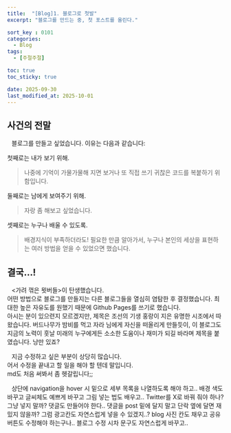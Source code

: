 ```yaml
---
title:  "[Blog]1. 블로그로 첫발"
excerpt: "블로그를 만드는 중, 첫 포스트를 올린다."

sort_key : 0101
categories:
  - Blog
tags:
  - [주절주절]

toc: true
toc_sticky: true

date: 2025-09-30
last_modified_at: 2025-10-01
---
```


## 사건의 전말
⠀블로그를 만들고 싶었습니다. 이유는 다음과 같습니다:

첫째로는 내가 보기 위해.  
>나중에 기억이 가물가물해 지면 보거나 또 직접 쓰기 귀찮은 코드를 복붙하기 위함입니다.

둘째로는 남에게 보여주기 위해.  
>자랑 좀 해보고 싶었습니다.

셋째로는 누구나 배울 수 있도록.  
>배경지식이 부족하더라도! 필요한 만큼 알아가서, 누구나 본인의 세상을 표현하는 여러 방법을 얻을 수 있었으면 했습니다.

## 결국...!
⠀&lt;가려 꺾은 묏버들&gt;이 탄생했습니다.  
어떤 방법으로 블로그를 만들지는 다른 블로그들을 열심히 염탐한 후 결정했습니다. 최대한 높은 자유도를 원했기 때문에 Github Pages를 쓰기로 했습니다.  
아시는 분이 있으련지 모르겠지만, 제목은 조선의 기생 홍랑이 지은 유명한 시조에서 따왔습니다. 버드나무가 밤비를 먹고 자라 님에게 자신을 떠올리게 만들듯이, 이 블로그도 지금의 노력이 훗날 미래의 누구에게든 소소한 도움이나 재미가 되길 바라며 제목을 붙였습니다. 낭만 있죠?

⠀지금 수정하고 싶은 부분이 상당히 많습니다.  
어서 수정을 끝내고 할 일을 해야 할 텐데 말입니다.  
md도 처음 써봐서 좀 헷갈립니다;;

⠀상단에 navigation을 hover 시 밑으로 세부 목록을 나열하도록 해야 하고.. 배경 색도 바꾸고 글씨체도 예쁘게 바꾸고 그림 넣는 법도 배우고.. Twitter를 X로 바꿔 줘야 하나? 그냥 넣지 말까? 댓글도 만들어야 한다.. 댓글을 post 밑에 달지 말고 단락 옆에 달면 재밌지 않을까? 그럼 광고칸도 자연스럽게 넣을 수 있겠지..? blog 사진 칸도 채우고 공유 버튼도 수정해야 하는구나.. 블로그 수정 시차 문구도 자연스럽게 바꾸고..